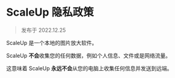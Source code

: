 # ScaleUp 隐私政策

> 发布于 2022.12.25

ScaleUp 是一个本地的图片放大软件。

ScaleUp **不会**收集您的任何数据，例如个人信息、文件或是网络流量。

这意味着 ScaleUp **永远不会**从您的电脑上收集任何信息并发送到远端。
